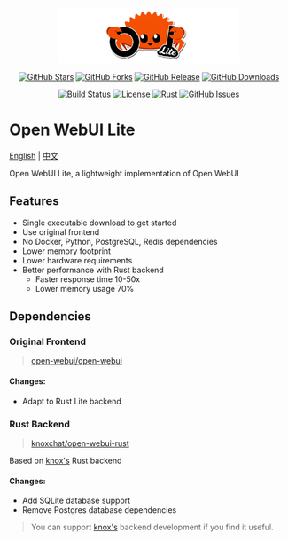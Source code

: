 <div align="center">
  <img src="./assets/banner.png" alt="Open WebUI Lite" height="100">
</div>

<div align="center">

[![GitHub Stars](https://img.shields.io/github/stars/xxnuo/open-webui-lite?style=for-the-badge&logo=github&color=yellow)](https://github.com/xxnuo/open-webui-lite/stargazers)
[![GitHub Forks](https://img.shields.io/github/forks/xxnuo/open-webui-lite?style=for-the-badge&logo=github&color=blue)](https://github.com/xxnuo/open-webui-lite/network/members)
[![GitHub Release](https://img.shields.io/github/v/release/xxnuo/open-webui-lite?style=for-the-badge&logo=github&color=green)](https://github.com/xxnuo/open-webui-lite/releases/latest)
[![GitHub Downloads](https://img.shields.io/github/downloads/xxnuo/open-webui-lite/total?style=for-the-badge&logo=github&color=orange)](https://github.com/xxnuo/open-webui-lite/releases)

[![Build Status](https://img.shields.io/github/actions/workflow/status/xxnuo/open-webui-lite/build.yml?style=for-the-badge&logo=github-actions&logoColor=white)](https://github.com/xxnuo/open-webui-lite/actions)
[![License](https://img.shields.io/github/license/xxnuo/open-webui-lite?style=for-the-badge&logo=opensourceinitiative&logoColor=white)](https://github.com/xxnuo/open-webui-lite/blob/main/LICENSE)
[![Rust](https://img.shields.io/badge/Rust-81.7%25-orange?style=for-the-badge&logo=rust&logoColor=white)](https://www.rust-lang.org/)
[![GitHub Issues](https://img.shields.io/github/issues/xxnuo/open-webui-lite?style=for-the-badge&logo=github&color=red)](https://github.com/xxnuo/open-webui-lite/issues)

</div>

# Open WebUI Lite

[English](README.md) | [中文](README.zh.md)

Open WebUI Lite, a lightweight implementation of Open WebUI

## Features

- Single executable download to get started
- Use original frontend
- No Docker, Python, PostgreSQL, Redis dependencies
- Lower memory footprint
- Lower hardware requirements
- Better performance with Rust backend
  - Faster response time 10-50x
  - Lower memory usage 70%

## Dependencies

### Original Frontend

> [open-webui/open-webui](https://github.com/open-webui/open-webui)

#### Changes:

- Adapt to Rust Lite backend

### Rust Backend

> [knoxchat/open-webui-rust](https://github.com/knoxchat/open-webui-rust)

Based on [knox's](https://github.com/knoxchat) Rust backend

#### Changes:

- Add SQLite database support
- Remove Postgres database dependencies

> You can support [knox's](https://github.com/knoxchat/open-webui-rust) backend development if you find it useful.
